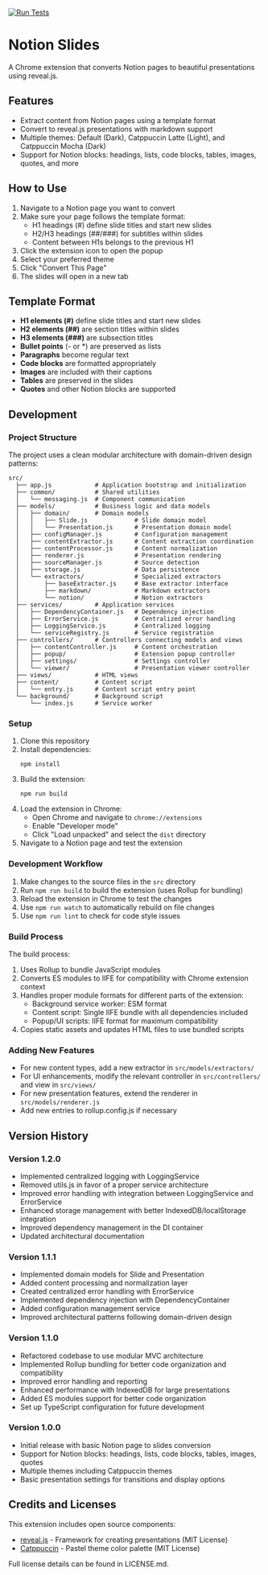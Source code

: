 [![Run Tests](https://github.com/chagel/notion_slides/actions/workflows/tests.yml/badge.svg)](https://github.com/chagel/notion_slides/actions/workflows/tests.yml)

# Notion Slides

A Chrome extension that converts Notion pages to beautiful presentations using reveal.js.

## Features

- Extract content from Notion pages using a template format
- Convert to reveal.js presentations with markdown support
- Multiple themes: Default (Dark), Catppuccin Latte (Light), and Catppuccin Mocha (Dark)
- Support for Notion blocks: headings, lists, code blocks, tables, images, quotes, and more

## How to Use

1. Navigate to a Notion page you want to convert
2. Make sure your page follows the template format:
   - H1 headings (#) define slide titles and start new slides
   - H2/H3 headings (##/###) for subtitles within slides
   - Content between H1s belongs to the previous H1
3. Click the extension icon to open the popup
4. Select your preferred theme
5. Click "Convert This Page"
6. The slides will open in a new tab

## Template Format

- **H1 elements (#)** define slide titles and start new slides
- **H2 elements (##)** are section titles within slides
- **H3 elements (###)** are subsection titles
- **Bullet points** (- or *) are preserved as lists
- **Paragraphs** become regular text
- **Code blocks** are formatted appropriately
- **Images** are included with their captions
- **Tables** are preserved in the slides
- **Quotes** and other Notion blocks are supported

## Development

### Project Structure

The project uses a clean modular architecture with domain-driven design patterns:

```
src/
  ├── app.js            # Application bootstrap and initialization
  ├── common/           # Shared utilities
  │   └── messaging.js  # Component communication
  ├── models/           # Business logic and data models
  │   ├── domain/       # Domain models
  │   │   ├── Slide.js             # Slide domain model
  │   │   └── Presentation.js      # Presentation domain model
  │   ├── configManager.js         # Configuration management
  │   ├── contentExtractor.js      # Content extraction coordination
  │   ├── contentProcessor.js      # Content normalization
  │   ├── renderer.js              # Presentation rendering
  │   ├── sourceManager.js         # Source detection
  │   ├── storage.js               # Data persistence
  │   └── extractors/              # Specialized extractors
  │       ├── baseExtractor.js     # Base extractor interface
  │       ├── markdown/            # Markdown extractors
  │       └── notion/              # Notion extractors
  ├── services/         # Application services
  │   ├── DependencyContainer.js   # Dependency injection
  │   ├── ErrorService.js          # Centralized error handling
  │   ├── LoggingService.js        # Centralized logging
  │   └── serviceRegistry.js       # Service registration
  ├── controllers/      # Controllers connecting models and views
  │   ├── contentController.js     # Content orchestration
  │   ├── popup/                   # Extension popup controller
  │   ├── settings/                # Settings controller
  │   └── viewer/                  # Presentation viewer controller
  ├── views/            # HTML views
  ├── content/          # Content script
  │   └── entry.js      # Content script entry point
  └── background/       # Background script
      └── index.js      # Service worker
```

### Setup

1. Clone this repository
2. Install dependencies:
   ```
   npm install
   ```
3. Build the extension:
   ```
   npm run build
   ```
4. Load the extension in Chrome:
   - Open Chrome and navigate to `chrome://extensions`
   - Enable "Developer mode"
   - Click "Load unpacked" and select the `dist` directory
5. Navigate to a Notion page and test the extension

### Development Workflow

1. Make changes to the source files in the `src` directory
2. Run `npm run build` to build the extension (uses Rollup for bundling)
3. Reload the extension in Chrome to test the changes
4. Use `npm run watch` to automatically rebuild on file changes
5. Use `npm run lint` to check for code style issues

### Build Process

The build process:
1. Uses Rollup to bundle JavaScript modules
2. Converts ES modules to IIFE for compatibility with Chrome extension context
3. Handles proper module formats for different parts of the extension:
   - Background service worker: ESM format
   - Content script: Single IIFE bundle with all dependencies included
   - Popup/UI scripts: IIFE format for maximum compatibility
4. Copies static assets and updates HTML files to use bundled scripts

### Adding New Features

- For new content types, add a new extractor in `src/models/extractors/`
- For UI enhancements, modify the relevant controller in `src/controllers/` and view in `src/views/`
- For new presentation features, extend the renderer in `src/models/renderer.js`
- Add new entries to rollup.config.js if necessary

## Version History

### Version 1.2.0
- Implemented centralized logging with LoggingService
- Removed utils.js in favor of a proper service architecture
- Improved error handling with integration between LoggingService and ErrorService
- Enhanced storage management with better IndexedDB/localStorage integration
- Improved dependency management in the DI container
- Updated architectural documentation

### Version 1.1.1
- Implemented domain models for Slide and Presentation
- Added content processing and normalization layer
- Created centralized error handling with ErrorService
- Implemented dependency injection with DependencyContainer
- Added configuration management service
- Improved architectural patterns following domain-driven design

### Version 1.1.0
- Refactored codebase to use modular MVC architecture
- Implemented Rollup bundling for better code organization and compatibility
- Improved error handling and reporting
- Enhanced performance with IndexedDB for large presentations
- Added ES modules support for better code organization
- Set up TypeScript configuration for future development

### Version 1.0.0
- Initial release with basic Notion page to slides conversion
- Support for Notion blocks: headings, lists, code blocks, tables, images, quotes
- Multiple themes including Catppuccin themes
- Basic presentation settings for transitions and display options

## Credits and Licenses

This extension includes open source components:

- [reveal.js](https://revealjs.com/) - Framework for creating presentations (MIT License)
- [Catppuccin](https://github.com/catppuccin/catppuccin) - Pastel theme color palette (MIT License)

Full license details can be found in LICENSE.md.

